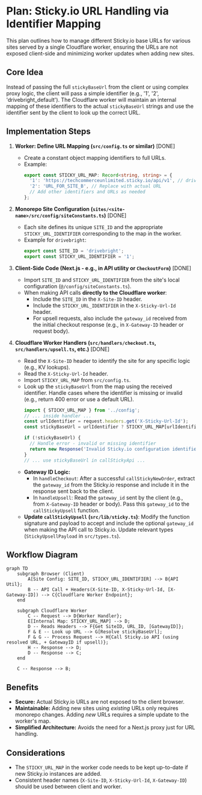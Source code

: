 # Plan: Sticky.io URL Handling via Identifier Mapping

This plan outlines how to manage different Sticky.io base URLs for various sites served by a single Cloudflare worker, ensuring the URLs are not exposed client-side and minimizing worker updates when adding new sites.

## Core Idea

Instead of passing the full `stickyBaseUrl` from the client or using complex proxy logic, the client will pass a simple identifier (e.g., '1', '2', 'drivebright_default'). The Cloudflare worker will maintain an internal mapping of these identifiers to the actual `stickyBaseUrl` strings and use the identifier sent by the client to look up the correct URL.

## Implementation Steps

1.  **Worker: Define URL Mapping (`src/config.ts` or similar)** [DONE]
    *   Create a constant object mapping identifiers to full URLs.
    *   Example:
        ```typescript
        export const STICKY_URL_MAP: Record<string, string> = {
          '1': 'https://techcommerceunlimited.sticky.io/api/v1', // drivebright
          '2': 'URL_FOR_SITE_B', // Replace with actual URL
          // Add other identifiers and URLs as needed
        };
        ```

2.  **Monorepo Site Configuration (`sites/<site-name>/src/config/siteConstants.ts`)** [DONE]
    *   Each site defines its unique `SITE_ID` and the appropriate `STICKY_URL_IDENTIFIER` corresponding to the map in the worker.
    *   Example for `drivebright`:
        ```typescript
        export const SITE_ID = 'drivebright';
        export const STICKY_URL_IDENTIFIER = '1';
        ```

3.  **Client-Side Code (Next.js - e.g., in API utility or `CheckoutForm`)** [DONE]
    *   Import `SITE_ID` and `STICKY_URL_IDENTIFIER` from the site's local configuration (`@/config/siteConstants.ts`).
    *   When making API calls **directly to the Cloudflare worker**:
        *   Include the `SITE_ID` in the `X-Site-ID` header.
        *   Include the `STICKY_URL_IDENTIFIER` in the `X-Sticky-Url-Id` header.
        *   For upsell requests, also include the `gateway_id` received from the initial checkout response (e.g., in `X-Gateway-ID` header or request body).

4.  **Cloudflare Worker Handlers (`src/handlers/checkout.ts`, `src/handlers/upsell.ts`, etc.)** [DONE]
    *   Read the `X-Site-ID` header to identify the site for any specific logic (e.g., KV lookups).
    *   Read the `X-Sticky-Url-Id` header.
    *   Import `STICKY_URL_MAP` from `src/config.ts`.
    *   Look up the `stickyBaseUrl` from the map using the received identifier. Handle cases where the identifier is missing or invalid (e.g., return 400 error or use a default URL).
        ```typescript
        import { STICKY_URL_MAP } from '../config';
        // ... inside handler ...
        const urlIdentifier = request.headers.get('X-Sticky-Url-Id');
        const stickyBaseUrl = urlIdentifier ? STICKY_URL_MAP[urlIdentifier] : null;

        if (!stickyBaseUrl) {
          // Handle error - invalid or missing identifier
          return new Response('Invalid Sticky.io configuration identifier.', { status: 400 });
        }
        // ... use stickyBaseUrl in callStickyApi ...
        ```
    *   **Gateway ID Logic:**
        *   In `handleCheckout`: After a successful `callStickyNewOrder`, extract the `gateway_id` from the Sticky.io response and include it in the response sent back to the client.
        *   In `handleUpsell`: Read the `gateway_id` sent by the client (e.g., from `X-Gateway-ID` header or body). Pass this `gateway_id` to the `callStickyUpsell` function.
    *   **Update `callStickyUpsell` (`src/lib/sticky.ts`)**: Modify the function signature and payload to accept and include the optional `gateway_id` when making the API call to Sticky.io. Update relevant types (`StickyUpsellPayload` in `src/types.ts`).

## Workflow Diagram

```mermaid
graph TD
    subgraph Browser (Client)
        A[Site Config: SITE_ID, STICKY_URL_IDENTIFIER] --> B{API Util};
        B -- API Call + Headers(X-Site-ID, X-Sticky-Url-Id, [X-Gateway-ID]) --> C{Cloudflare Worker Endpoint};
    end

    subgraph Cloudflare Worker
        C -- Request --> D{Worker Handler};
        E[Internal Map: STICKY_URL_MAP] --> D;
        D -- Reads Headers --> F{Get SiteID, URL_ID, [GatewayID]};
        F & E -- Look up URL --> G[Resolve stickyBaseUrl];
        F & G -- Process Request --> H{Call Sticky.io API (using resolved URL, + GatewayID if upsell)};
        H -- Response --> D;
        D -- Response --> C;
    end

    C -- Response --> B;
```

## Benefits

*   **Secure:** Actual Sticky.io URLs are not exposed to the client browser.
*   **Maintainable:** Adding new sites using *existing* URLs only requires monorepo changes. Adding *new* URLs requires a simple update to the worker's map.
*   **Simplified Architecture:** Avoids the need for a Next.js proxy just for URL handling.

## Considerations

*   The `STICKY_URL_MAP` in the worker code needs to be kept up-to-date if new Sticky.io instances are added.
*   Consistent header names (`X-Site-ID`, `X-Sticky-Url-Id`, `X-Gateway-ID`) should be used between client and worker.